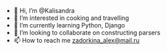 - 👋 Hi, I’m @Kalisandra
- 👀 I’m interested in cooking and travelling
- 🌱 I’m currently learning Python, Django
- 💞️ I’m looking to collaborate on constructing parsers
- 📫 How to reach me zadorkina_alex@mail.ru

<!---
Kalisandra/Kalisandra is a ✨ special ✨ repository because its `README.md` (this file) appears on your GitHub profile.
You can click the Preview link to take a look at your changes.
--->

